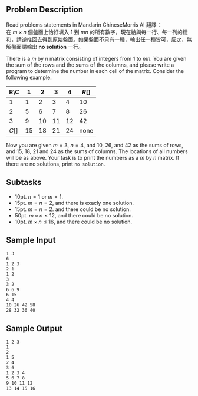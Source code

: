 ## Problem Description ##

Read problems statements in <span class='tooltip'><span class='abbr'>Mandarin Chinese</span><span class='popup'>Morris AI 翻譯：<br/> 在 $m \times n$ 個盤面上恰好填入 $1$ 到 $mn$ 的所有數字，現在給與每一行、每一列的總和，請逆推回去得到原始盤面。如果盤面不只有一種，輸出任一種皆可，反之，無解盤面請輸出 **no solution** 一行。</span></a>

There is a $m$ by $n$ matrix consisting of integers from 1 to $mn$. You are given the sum of the rows and the sums of the columns, and please write a program to determine the number in each cell of the matrix. Consider the following example.

|R\C| 1 | 2 | 3 | 4 | $R[]$|
|---|---|---|---|---|------|
| 1 | 1 | 2 | 3 | 4 |  10  |
| 2 | 5 | 6 | 7 | 8 |  26  |
| 3 | 9 | 10| 11| 12|  42  |
|$C[]$| 15 | 18 | 21 | 24 | none|

Now you are given $m = 3$, $n = 4$, and $10$, $26$, and $42$ as the sums of rows, and $15$, $18$, $21$ and $24$ as the sums of columns. The locations of all numbers will be as above. Your task is to print the numbers as a $m$ by $n$ matrix. If there are no solutions, print `no solution`.

## Subtasks ##

* 10pt. $n = 1$ or $m = 1$.
* 15pt. $m = n = 2$, and there is exacly one solution.
* 15pt. $m = n = 2$. and there could be no solution.
* 50pt. $m \times n \le 12$, and there could be no solution.
* 10pt. $m \times n \le 16$, and there could be no solution.

## Sample Input ##

```
1 3
6
1 2 3
2 1
1 2
3
3 2
6 6 9
6 15
4 4
10 26 42 58
28 32 36 40
```

## Sample Output ##

```
1 2 3
1
2
1 5
2 4
3 6
1 2 3 4
5 6 7 8
9 10 11 12
13 14 15 16
```
